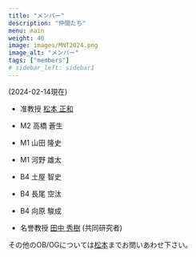 ```yaml
---
title: "メンバー"
description: "仲間たち"
menu: main
weight: 40
image: images/MNT2024.png
image_alt: "メンバー"
tags: ["members"]
# sidebar_left: sidebar1
---
```

(2024-02-14現在)
* 准教授 [松本 正和](http://www.chem.okayama-u.ac.jp/faculty/matsumoto)
* M2 高橋 蒼生
* M1 山田 隆史
* M1 河野 雄太
* B4 土屋 智史
* B4 長尾 空汰
* B4 向原 駿成

* 名誉教授 [田中 秀樹](http://www.riis.okayama-u.ac.jp/papers/) (共同研究者)

その他のOB/OGについては[松本](mailto:vitroid@gmail.com)までお問いあわせ下さい。